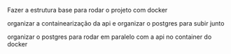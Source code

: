 Fazer a estrutura base para rodar o projeto com docker

organizar a containearização da api e organizar o postgres para subir junto

organizar o postgres para rodar em paralelo com a api no container do docker